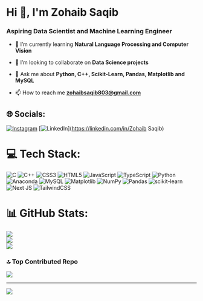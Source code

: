 <h1 align="left">Hi 👋, I'm Zohaib Saqib</h1>
<h3 align="left">Aspiring Data Scientist and Machine Learning Engineer</h3>

- 🌱 I’m currently learning **Natural Language Processing and Computer Vision**

- 👯 I’m looking to collaborate on **Data Science projects**

- 💬 Ask me about **Python, C++, Scikit-Learn, Pandas, Matplotlib and MySQL**

- 📫 How to reach me **zohaibsaqib803@gmail.com**


## 🌐 Socials:
[![Instagram](https://img.shields.io/badge/Instagram-%23E4405F.svg?logo=Instagram&logoColor=white)](https://instagram.com/zohaib_saqib803) [![LinkedIn](https://img.shields.io/badge/LinkedIn-%230077B5.svg?logo=linkedin&logoColor=white)](https://linkedin.com/in/Zohaib Saqib) 

# 💻 Tech Stack:
![C](https://img.shields.io/badge/c-%2300599C.svg?style=for-the-badge&logo=c&logoColor=white) ![C++](https://img.shields.io/badge/c++-%2300599C.svg?style=for-the-badge&logo=c%2B%2B&logoColor=white) ![CSS3](https://img.shields.io/badge/css3-%231572B6.svg?style=for-the-badge&logo=css3&logoColor=white) ![HTML5](https://img.shields.io/badge/html5-%23E34F26.svg?style=for-the-badge&logo=html5&logoColor=white) ![JavaScript](https://img.shields.io/badge/javascript-%23323330.svg?style=for-the-badge&logo=javascript&logoColor=%23F7DF1E) ![TypeScript](https://img.shields.io/badge/typescript-%23007ACC.svg?style=for-the-badge&logo=typescript&logoColor=white) ![Python](https://img.shields.io/badge/python-3670A0?style=for-the-badge&logo=python&logoColor=ffdd54) ![Anaconda](https://img.shields.io/badge/Anaconda-%2344A833.svg?style=for-the-badge&logo=anaconda&logoColor=white) ![MySQL](https://img.shields.io/badge/mysql-%2300000f.svg?style=for-the-badge&logo=mysql&logoColor=white) ![Matplotlib](https://img.shields.io/badge/Matplotlib-%23ffffff.svg?style=for-the-badge&logo=Matplotlib&logoColor=black) ![NumPy](https://img.shields.io/badge/numpy-%23013243.svg?style=for-the-badge&logo=numpy&logoColor=white) ![Pandas](https://img.shields.io/badge/pandas-%23150458.svg?style=for-the-badge&logo=pandas&logoColor=white) ![scikit-learn](https://img.shields.io/badge/scikit--learn-%23F7931E.svg?style=for-the-badge&logo=scikit-learn&logoColor=white) ![Next JS](https://img.shields.io/badge/Next-black?style=for-the-badge&logo=next.js&logoColor=white) ![TailwindCSS](https://img.shields.io/badge/tailwindcss-%2338B2AC.svg?style=for-the-badge&logo=tailwind-css&logoColor=white)
# 📊 GitHub Stats:
![](https://github-readme-stats.vercel.app/api?username=zohaibterminator&theme=dark&hide_border=false&include_all_commits=false&count_private=false)<br/>
![](https://github-readme-streak-stats.herokuapp.com/?user=zohaibterminator&theme=dark&hide_border=false)<br/>
![](https://github-readme-stats.vercel.app/api/top-langs/?username=zohaibterminator&theme=dark&hide_border=false&include_all_commits=false&count_private=false&layout=compact)

### 🔝 Top Contributed Repo
![](https://github-contributor-stats.vercel.app/api?username=zohaibterminator&limit=5&theme=dark&combine_all_yearly_contributions=true)

---
[![](https://visitcount.itsvg.in/api?id=zohaibterminator&icon=0&color=0)](https://visitcount.itsvg.in)
